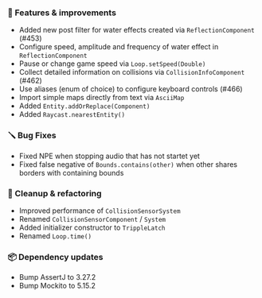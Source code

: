 ### 🚀 Features & improvements

- Added new post filter for water effects created via `ReflectionComponent` (#453)
- Configure speed, amplitude and frequency of water effect in `ReflectionComponent`
- Pause or change game speed via `Loop.setSpeed(Double)`
- Collect detailed information on collisions via `CollisionInfoComponent` (#462)
- Use aliases (enum of choice) to configure keyboard controls (#466)
- Import simple maps directly from text via `AsciiMap`
- Added `Entity.addOrReplace(Component)`
- Added `Raycast.nearestEntity()`

### 🪛 Bug Fixes

- Fixed NPE when stopping audio that has not startet yet
- Fixed false negative of `Bounds.contains(other)` when other shares borders with containing bounds

### 🧽 Cleanup & refactoring

- Improved performance of `CollisionSensorSystem`
- Renamed `CollisionSensorComponent` / `System`
- Added initializer constructor to `TrippleLatch`
- Renamed `Loop.time()`

### 📦 Dependency updates

- Bump AssertJ to 3.27.2
- Bump Mockito to 5.15.2